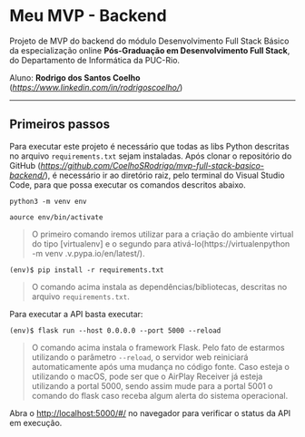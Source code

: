 # Meu MVP - Backend

Projeto de MVP do backend do módulo Desenvolvimento Full Stack Básico da especialização online **Pós-Graduação em Desenvolvimento Full Stack**, do Departamento de Informática da PUC-Rio.

Aluno: **Rodrigo dos Santos Coelho** (*https://www.linkedin.com/in/rodrigoscoelho/*)

---
## Primeiros passos

Para executar este projeto é necessário que todas as libs Python descritas no arquivo `requirements.txt` sejam instaladas. 
Após clonar o repositório do GitHub (*https://github.com/CoelhoSRodrigo/mvp-full-stack-basico-backend/*), é necessário ir ao diretório raiz, pelo terminal do Visual Studio Code, para que possa executar os comandos descritos abaixo.

```
python3 -m venv env
```
```
aource env/bin/activate
```

> O primeiro comando iremos utilizar para a criação do ambiente virtual do tipo [virtualenv] e o segundo para ativá-lo(https://virtualenpython -m venv .v.pypa.io/en/latest/).

```
(env)$ pip install -r requirements.txt
```

> O comando acima instala as dependências/bibliotecas, descritas no arquivo `requirements.txt`.

Para executar a API  basta executar:

```
(env)$ flask run --host 0.0.0.0 --port 5000 --reload
```

> O comando acima instala o framework Flask. Pelo fato de estarmos utilizando o parâmetro `--reload`, o servidor web reiniciará automaticamente após uma mudança no código fonte. 
> Caso esteja o utilizando o macOS, pode ser que o AirPlay Receiver já esteja utilizando a portal 5000, sendo assim mude para a portal 5001 o comando do flask caso receba algum alerta do sistema operacional.


Abra o [http://localhost:5000/#/](http://localhost:5000/#/) no navegador para verificar o status da API em execução.
